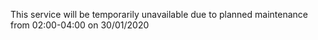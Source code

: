 
This service will be temporarily unavailable due to planned maintenance from
02:00-04:00 on 30/01/2020
